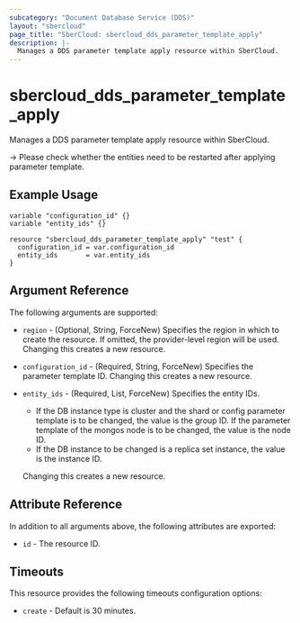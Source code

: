 ```yaml
---
subcategory: "Document Database Service (DDS)"
layout: "sbercloud"
page_title: "SberCloud: sbercloud_dds_parameter_template_apply"
description: |-
  Manages a DDS parameter template apply resource within SberCloud.
---
```


# sbercloud_dds_parameter_template_apply

Manages a DDS parameter template apply resource within SberCloud.

-> Please check whether the entities need to be restarted after applying parameter template.

## Example Usage

```hcl
variable "configuration_id" {}
variable "entity_ids" {}

resource "sbercloud_dds_parameter_template_apply" "test" {
  configuration_id = var.configuration_id
  entity_ids       = var.entity_ids
}
```

## Argument Reference

The following arguments are supported:

* `region` - (Optional, String, ForceNew) Specifies the region in which to create the resource.
  If omitted, the provider-level region will be used.
  Changing this creates a new resource.

* `configuration_id` - (Required, String, ForceNew) Specifies the parameter template ID.
  Changing this creates a new resource.

* `entity_ids` - (Required, List, ForceNew) Specifies the entity IDs.
  + If the DB instance type is cluster and the shard or config parameter template is to be changed, the value is the
  group ID. If the parameter template of the mongos node is to be changed, the value is the node ID.
  + If the DB instance to be changed is a replica set instance, the value is the instance ID.

  Changing this creates a new resource.

## Attribute Reference

In addition to all arguments above, the following attributes are exported:

* `id` - The resource ID.

## Timeouts

This resource provides the following timeouts configuration options:

* `create` - Default is 30 minutes.
